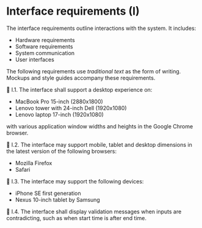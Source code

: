 # Interface requirements (I)

The interface requirements outline interactions with the system.
It includes:

- Hardware requirements
- Software requirements
- System communication
- User interfaces

The following requirements use *traditional text* as the form of writing.
Mockups and style guides accompany these requirements.

🔖 I.1.
The interface
shall
support a desktop experience on:

- MacBook Pro 15-inch (2880x1800)
- Lenovo tower with 24-inch Dell (1920x1080)
- Lenovo laptop 17-inch (1920x1080)

with various application window widths and heights
in the Google Chrome browser.

🔖 I.2.
The interface
may
support mobile, tablet and desktop dimensions
in the latest version of the following browsers:

- Mozilla Firefox
- Safari

🔖 I.3.
The interface
may
support the following devices:

- iPhone SE first generation
- Nexus 10-inch tablet by Samsung

🔖 I.4.
The interface 
shall
display validation messages when inputs are contradicting,
such as when start time is after end time.

